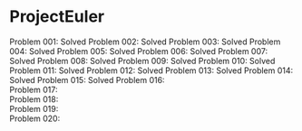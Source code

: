 # ProjectEuler

Problem 001:	Solved
Problem 002:	Solved
Problem 003:	Solved
Problem 004:	Solved
Problem 005:	Solved
Problem 006:	Solved
Problem 007:	Solved
Problem 008:	Solved
Problem 009:	Solved
Problem 010:	Solved
Problem 011:	Solved
Problem 012:	Solved
Problem 013:	Solved
Problem 014:	Solved
Problem 015:	Solved
Problem 016:	
Problem 017:	
Problem 018:	
Problem 019:	
Problem 020:	